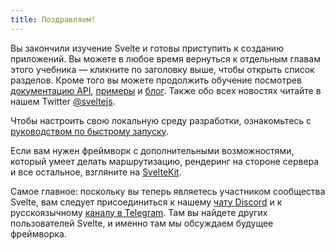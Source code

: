 ```yaml
---
title: Поздравляем!
---
```


Вы закончили изучение Svelte и готовы приступить к созданию приложений. Вы можете в любое время вернуться к отдельным главам этого учебника —  кликните по заголовку выше, чтобы открыть список разделов. Кроме того вы можете продолжить обучение посмотрев [документацию API](docs), [примеры](examples) и [блог](blog). Также  обо всех новостях читайте в нашем Twitter [@sveltejs](https://twitter.com/sveltejs).

Чтобы настроить свою локальную среду разработки, ознакомьтесь с [руководством по быстрому запуску](blog/the-easiest-way-to-get-started).

Если вам нужен фреймворк с дополнительными возможностями, который умеет делать маршрутизацию, рендеринг на стороне сервера и все остальное, взгляните на [SvelteKit](https://ru.kit.svelte.dev).

Самое главное: поскольку вы теперь являетесь участником сообщества Svelte, вам следует присоединиться к нашему [чату Discord](chat) и к русскоязычному [каналу в Telegram](https://t.me/sveltejs). Там вы найдете других пользователей Svelte, и именно там мы обсуждаем будущее фреймворка.